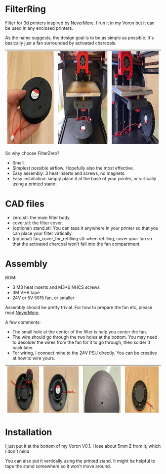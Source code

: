 # FilterRing
Filter for 3d printers inspired by [NeverMore](https://github.com/nevermore3d/Nevermore_Micro). I run it in my Voron but it can be used in any enclosed printers.

As the name suggests, the design goal is to be as simple as possible. It's basically just a fan surrounded by activated charcoals.


| <img src="./Image/assemble5.JPG" height="300" /> | <img src="./Image/place1.JPG" height="300" /> | <img src="./Image/place2.JPG" height="300" /> |
--- | --- | ---

So why choose FilterZero?
- Small.
- Simplest possible airflow. Hopefully also the most effective.
- Easy assembly: 3 heat inserts and screws, no magnets.
- Easy installation: simply place it at the base of your printer, or virtically using a printed stand.

# CAD files
- zero.stl: the main filter body.
- cover.stl: the filter cover.
- (optional) stand.stl: You can tape it anywhere in your printer so that you can place your filter virtically.
- (optional) fan_cover_for_refilling.stl: when refilling, cover your fan so that the activated charcoal won't fall into the fan compartment.

# Assembly
BOM:
- 3 M3 heat inserts and M3*6 NHCS screws
- 3M VHB tape
- 24V or 5V 5015 fan, or smaller

Assembly should be pretty trivial. For how to prepare the fan etc, please read [NeverMore](https://github.com/nevermore3d/Nevermore_Micro).

A few comments:
- The small hole at the center of the filter is help you center the fan.
- The wire should go through the two holes at the bottom. You may need to desolder the wires from the fan for it to go through, then solder it back later.
- For wiring, I connect mine to the 24V PSU directly. You can be creative at how to wire yours.


| <img src="./Image/assemble_1.JPG" height="150" /> | <img src="./Image/assemble_2.JPG" height="150" /> | <img src="./Image/assemble_3.JPG" height="150" /> | <img src="./Image/assemble4.JPG" height="150" /> |
--- | --- | --- | ---


# Installation
I just put it at the bottom of my Voron V0.1. I lose about 5mm Z from it, which I don't mind.

You can also put it vertically using the printed stand. It might be helpful to tape the stand somewhere so it won't move around.
